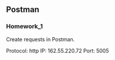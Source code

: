 ## Postman

### Homework_1

Create requests in Postman.

Protocol: http
IP: 162.55.220.72
Port: 5005


